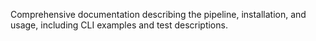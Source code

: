 Comprehensive documentation describing the pipeline, installation, and usage, including CLI examples and test descriptions.